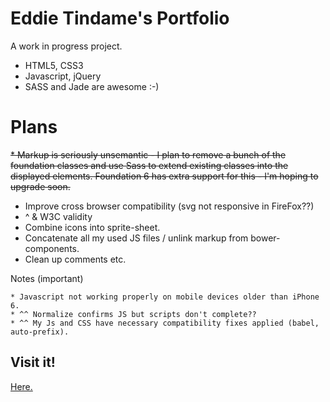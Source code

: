 # Eddie Tindame's Portfolio

A work in progress project.

  * HTML5, CSS3
  * Javascript, jQuery
  * SASS and Jade are awesome :-)

# Plans
~~* Markup is seriously unsemantic - I plan to remove a bunch of the foundation classes and use Sass to extend existing classes into the displayed elements. Foundation 6 has extra support for this - I'm hoping to upgrade soon.~~
* Improve cross browser compatibility (svg not responsive in FireFox??)
*  ^ & W3C validity
* Combine icons into sprite-sheet.
* Concatenate all my used JS files / unlink markup from bower-components.
* Clean up comments etc.

Notes (important)
```
* Javascript not working properly on mobile devices older than iPhone 6.
* ^^ Normalize confirms JS but scripts don't complete??
* ^^ My Js and CSS have necessary compatibility fixes applied (babel, auto-prefix).
```
## Visit it!
[Here.](https://eddietindame.github.io)

